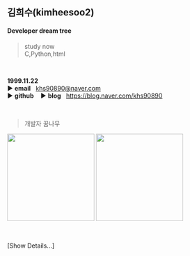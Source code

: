 ## 김희수(kimheesoo2)  

#### Developer dream tree
> study now  
> C,Python,html  

<br/>

**1999.11.22**  
▶️ **email**&nbsp;&nbsp;&nbsp;khs90890@naver.com  
▶️ **github**&nbsp;&nbsp;&nbsp;
▶️ **blog**&nbsp;&nbsp;&nbsp;https://blog.naver.com/khs90890

<br/>

> 개발자 꿈나무

<img src="https://github-readme-stats.vercel.app/api?username=kimheesoo2&theme=default&show_icons=true" height="200"> <img src="https://github-readme-stats.vercel.app/api/top-langs/?username=kimheesoo2&layout=compact&theme=default" height="200"></a>

<br/>

[Show Details...] 
